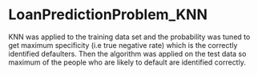 # LoanPredictionProblem_KNN
KNN was applied to the training data set and the probability was tuned to get maximum specificity (i.e true negative rate) which is the correctly identified defaulters. Then the algorithm was applied on the test data so maximum of the people who are likely to default are identified correctly.
